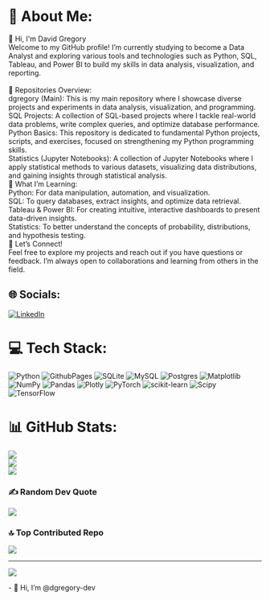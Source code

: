 # 💫 About Me:

👋 Hi, I'm David Gregory<br>Welcome to my GitHub profile! I’m currently studying to become a Data Analyst and exploring various tools and technologies such as Python, SQL, Tableau, and Power BI to build my skills in data analysis, visualization, and reporting.<br><br>🔭 Repositories Overview:<br>dgregory (Main): This is my main repository where I showcase diverse projects and experiments in data analysis, visualization, and programming.<br>SQL Projects: A collection of SQL-based projects where I tackle real-world data problems, write complex queries, and optimize database performance.<br>Python Basics: This repository is dedicated to fundamental Python projects, scripts, and exercises, focused on strengthening my Python programming skills.<br>Statistics (Jupyter Notebooks): A collection of Jupyter Notebooks where I apply statistical methods to various datasets, visualizing data distributions, and gaining insights through statistical analysis.<br>🌱 What I’m Learning:<br>Python: For data manipulation, automation, and visualization.<br>SQL: To query databases, extract insights, and optimize data retrieval.<br>Tableau & Power BI: For creating intuitive, interactive dashboards to present data-driven insights.<br>Statistics: To better understand the concepts of probability, distributions, and hypothesis testing.<br>💬 Let’s Connect!<br>Feel free to explore my projects and reach out if you have questions or feedback. I’m always open to collaborations and learning from others in the field.


## 🌐 Socials:
[![LinkedIn](https://img.shields.io/badge/LinkedIn-%230077B5.svg?logo=linkedin&logoColor=white)](https://linkedin.com/in/https://www.linkedin.com/in/david-gregory-0b8a92307/) 

# 💻 Tech Stack:
![Python](https://img.shields.io/badge/python-3670A0?style=for-the-badge&logo=python&logoColor=ffdd54) ![GithubPages](https://img.shields.io/badge/github%20pages-121013?style=for-the-badge&logo=github&logoColor=white) ![SQLite](https://img.shields.io/badge/sqlite-%2307405e.svg?style=for-the-badge&logo=sqlite&logoColor=white) ![MySQL](https://img.shields.io/badge/mysql-4479A1.svg?style=for-the-badge&logo=mysql&logoColor=white) ![Postgres](https://img.shields.io/badge/postgres-%23316192.svg?style=for-the-badge&logo=postgresql&logoColor=white) ![Matplotlib](https://img.shields.io/badge/Matplotlib-%23ffffff.svg?style=for-the-badge&logo=Matplotlib&logoColor=black) ![NumPy](https://img.shields.io/badge/numpy-%23013243.svg?style=for-the-badge&logo=numpy&logoColor=white) ![Pandas](https://img.shields.io/badge/pandas-%23150458.svg?style=for-the-badge&logo=pandas&logoColor=white) ![Plotly](https://img.shields.io/badge/Plotly-%233F4F75.svg?style=for-the-badge&logo=plotly&logoColor=white) ![PyTorch](https://img.shields.io/badge/PyTorch-%23EE4C2C.svg?style=for-the-badge&logo=PyTorch&logoColor=white) ![scikit-learn](https://img.shields.io/badge/scikit--learn-%23F7931E.svg?style=for-the-badge&logo=scikit-learn&logoColor=white) ![Scipy](https://img.shields.io/badge/SciPy-%230C55A5.svg?style=for-the-badge&logo=scipy&logoColor=%white) ![TensorFlow](https://img.shields.io/badge/TensorFlow-%23FF6F00.svg?style=for-the-badge&logo=TensorFlow&logoColor=white)
# 📊 GitHub Stats:
![](https://github-readme-stats.vercel.app/api?username=dgregory-dev&theme=dracula&hide_border=false&include_all_commits=false&count_private=false)<br/>
![](https://github-readme-streak-stats.herokuapp.com/?user=dgregory-dev&theme=dracula&hide_border=false)<br/>
![](https://github-readme-stats.vercel.app/api/top-langs/?username=dgregory-dev&theme=dracula&hide_border=false&include_all_commits=false&count_private=false&layout=compact)

### ✍️ Random Dev Quote
![](https://quotes-github-readme.vercel.app/api?type=horizontal&theme=radical)

### 🔝 Top Contributed Repo
![](https://github-contributor-stats.vercel.app/api?username=dgregory-dev&limit=5&theme=dark&combine_all_yearly_contributions=true)

---
[![](https://visitcount.itsvg.in/api?id=dgregory-dev&icon=0&color=0)](https://visitcount.itsvg.in)

<!-- Proudly created with GPRM ( https://gprm.itsvg.in ) -->- 👋 Hi, I’m @dgregory-dev


<!---
dgregory-dev/dgregory-dev is a ✨ special ✨ repository because its `README.md` (this file) appears on your GitHub profile.
You can click the Preview link to take a look at your changes.
--->
